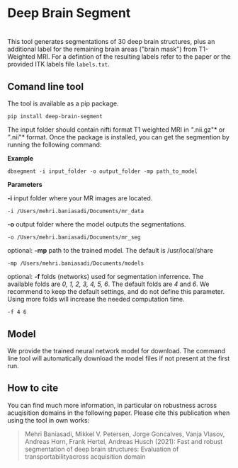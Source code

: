 # Deep Brain Segment <h1>
This tool generates segmentations of 30 deep brain structures, plus an additional label for the remaining brain areas ("brain mask") from T1-Weighted MRI. 
For a defintion of the resulting labels refer to the paper or the provided ITK labels file `labels.txt`.

## Comand line tool

 The tool is available as a pip package.
  
  `pip install deep-brain-segment`
   
  The input folder should contain nifti format T1 weighted MRI in *"*.nii.gz"* or *"*.nii"* format.
  Once the package is installed, you can get the segmention by running the following command:
 
  
**Example** 
  
  `dbsegment -i input_folder -o output_folder -mp path_to_model`
  
 **Parameters** 
  
  **-i** input folder where your MR images are located. 

 `-i /Users/mehri.baniasadi/Documents/mr_data`

**-o** output folder where the model outputs the segmentations.

 `-o /Users/mehri.baniasadi/Documents/mr_seg`

optional: **-mp** path to the trained model. The default is /usr/local/share

  `-mp /Users/mehri.baniasadi/Documents/models`

optional: **-f** folds (networks) used for segmentation inferrence. The available folds are *0, 1, 2, 3, 4, 5, 6*. The default folds are *4* and *6*. We recommend to keep the default settings, and do not define this parameter. Using more folds will increase the needed computation time.

  `-f 4 6`
 
## Model  
We provide the trained neural network model for download. The command line tool will automatically download the model files if not present at the first run.
 
## How to cite 
  You can find much more information, in particular on robustness across acuqisition domains in the following paper. Please cite this publication when using the tool in own works:
  
> Mehri Baniasadi, Mikkel V. Petersen, Jorge Goncalves, Vanja Vlasov, Andreas Horn, Frank Hertel, Andreas Husch (2021): Fast and robust segmentation of deep brain structures: Evaluation of transportabilityacross acquisition domain

